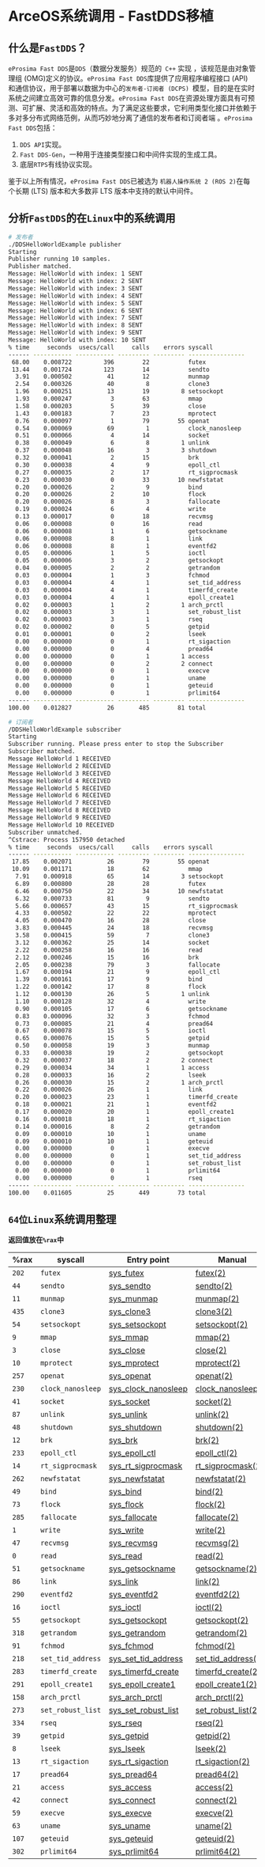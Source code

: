 # ArceOS系统调用 - FastDDS移植

## 什么是`FastDDS`？

`eProsima Fast DDS`是`DDS`（数据分发服务）规范的` C++` 实现 ，该规范是由对象管理组 (OMG)定义的协议。`eProsima Fast DDS`库提供了应用程序编程接口 (API) 和通信协议，用于部署以数据为中心的`发布者-订阅者 (DCPS) `模型，目的是在实时系统之间建立高效可靠的信息分发。`eProsima Fast DDS`在资源处理方面具有可预测、可扩展、灵活和高效的特点。为了满足这些要求，它利用类型化接口并依赖于多对多分布式网络范例，从而巧妙地分离了通信的发布者和订阅者端 。`eProsima Fast DDS`包括：

1. `DDS API`实现。
2. `Fast DDS-Gen`，一种用于连接类型接口和中间件实现的生成工具。
3. 底层`RTPS`有线协议实现。

鉴于以上所有情况，`eProsima Fast DDS`已被选为 `机器人操作系统 2 (ROS 2)`在每个长期 (LTS) 版本和大多数非 LTS 版本中支持的默认中间件。

## 分析`FastDDS`的在`Linux`中的系统调用

```bash
# 发布者
./DDSHelloWorldExample publisher
Starting 
Publisher running 10 samples.
Publisher matched.
Message: HelloWorld with index: 1 SENT
Message: HelloWorld with index: 2 SENT
Message: HelloWorld with index: 3 SENT
Message: HelloWorld with index: 4 SENT
Message: HelloWorld with index: 5 SENT
Message: HelloWorld with index: 6 SENT
Message: HelloWorld with index: 7 SENT
Message: HelloWorld with index: 8 SENT
Message: HelloWorld with index: 9 SENT
Message: HelloWorld with index: 10 SENT
% time     seconds  usecs/call     calls    errors syscall
------ ----------- ----------- --------- --------- ----------------
 68.00    0.008722         396        22           futex
 13.44    0.001724         123        14           sendto
  3.91    0.000502          41        12           munmap
  2.54    0.000326          40         8           clone3
  1.96    0.000251          13        19         8 setsockopt
  1.93    0.000247           3        63           mmap
  1.58    0.000203           5        39           close
  1.43    0.000183           7        23           mprotect
  0.76    0.000097           1        79        55 openat
  0.54    0.000069          69         1           clock_nanosleep
  0.51    0.000066           4        14           socket
  0.38    0.000049           6         8         1 unlink
  0.37    0.000048          16         3         3 shutdown
  0.32    0.000041           2        15           brk
  0.30    0.000038           4         9           epoll_ctl
  0.27    0.000035           2        17           rt_sigprocmask
  0.23    0.000030           0        33        10 newfstatat
  0.20    0.000026           2         9           bind
  0.20    0.000026           2        10           flock
  0.20    0.000026           8         3           fallocate
  0.19    0.000024           6         4           write
  0.13    0.000017           0        18           recvmsg
  0.06    0.000008           0        16           read
  0.06    0.000008           1         6           getsockname
  0.06    0.000008           8         1           link
  0.06    0.000008           8         1           eventfd2
  0.05    0.000006           1         5           ioctl
  0.05    0.000006           3         2           getsockopt
  0.04    0.000005           2         2           getrandom
  0.03    0.000004           1         3           fchmod
  0.03    0.000004           4         1           set_tid_address
  0.03    0.000004           4         1           timerfd_create
  0.03    0.000004           4         1           epoll_create1
  0.02    0.000003           1         2         1 arch_prctl
  0.02    0.000003           3         1           set_robust_list
  0.02    0.000003           3         1           rseq
  0.02    0.000002           0         5           getpid
  0.01    0.000001           0         2           lseek
  0.00    0.000000           0         1           rt_sigaction
  0.00    0.000000           0         4           pread64
  0.00    0.000000           0         1         1 access
  0.00    0.000000           0         2         2 connect
  0.00    0.000000           0         1           execve
  0.00    0.000000           0         1           uname
  0.00    0.000000           0         1           geteuid
  0.00    0.000000           0         1           prlimit64
------ ----------- ----------- --------- --------- ----------------
100.00    0.012827          26       485        81 total
```

```bash
# 订阅者
/DDSHelloWorldExample subscriber
Starting 
Subscriber running. Please press enter to stop the Subscriber
Subscriber matched.
Message HelloWorld 1 RECEIVED
Message HelloWorld 2 RECEIVED
Message HelloWorld 3 RECEIVED
Message HelloWorld 4 RECEIVED
Message HelloWorld 5 RECEIVED
Message HelloWorld 6 RECEIVED
Message HelloWorld 7 RECEIVED
Message HelloWorld 8 RECEIVED
Message HelloWorld 9 RECEIVED
Message HelloWorld 10 RECEIVED
Subscriber unmatched.
^Cstrace: Process 157950 detached
% time     seconds  usecs/call     calls    errors syscall
------ ----------- ----------- --------- --------- ----------------
 17.85    0.002071          26        79        55 openat
 10.09    0.001171          18        62           mmap
  7.91    0.000918          65        14         3 setsockopt
  6.89    0.000800          28        28           futex
  6.46    0.000750          22        34        10 newfstatat
  6.32    0.000733          81         9           sendto
  5.66    0.000657          43        15           rt_sigprocmask
  4.33    0.000502          22        22           mprotect
  4.05    0.000470          16        28           close
  3.83    0.000445          24        18           recvmsg
  3.58    0.000415          59         7           clone3
  3.12    0.000362          25        14           socket
  2.22    0.000258          16        16           read
  2.12    0.000246          15        16           brk
  2.05    0.000238          79         3           fallocate
  1.67    0.000194          21         9           epoll_ctl
  1.39    0.000161          17         9           bind
  1.22    0.000142          17         8           flock
  1.12    0.000130          26         5         1 unlink
  1.10    0.000128          32         4           write
  0.90    0.000105          17         6           getsockname
  0.83    0.000096          32         3           fchmod
  0.73    0.000085          21         4           pread64
  0.67    0.000078          15         5           ioctl
  0.65    0.000076          15         5           getpid
  0.50    0.000058          19         3           munmap
  0.33    0.000038          19         2           getsockopt
  0.32    0.000037          18         2         2 connect
  0.29    0.000034          34         1         1 access
  0.28    0.000033          16         2           lseek
  0.26    0.000030          15         2         1 arch_prctl
  0.22    0.000026          26         1           link
  0.20    0.000023          23         1           timerfd_create
  0.18    0.000021          21         1           eventfd2
  0.17    0.000020          20         1           epoll_create1
  0.16    0.000018          18         1           rt_sigaction
  0.14    0.000016           8         2           getrandom
  0.09    0.000010          10         1           uname
  0.09    0.000010          10         1           geteuid
  0.00    0.000000           0         1           execve
  0.00    0.000000           0         1           set_tid_address
  0.00    0.000000           0         1           set_robust_list
  0.00    0.000000           0         1           prlimit64
  0.00    0.000000           0         1           rseq
------ ----------- ----------- --------- --------- ----------------
100.00    0.011605          25       449        73 total
```

## `64位Linux`系统调用整理

**返回值放在`%rax`中**

| %rax  | syscall           | Entry point                                                                                                                                   | Manual                                                                                            |
| ----- | ----------------- | --------------------------------------------------------------------------------------------------------------------------------------------- | ------------------------------------------------------------------------------------------------- |
| `202` | `futex`           | [sys_futex](https://github.com/search?q=repo%3Atorvalds%2Flinux+%2FSYSCALL_DEFINE%5B%5E%2C%5D*%5Cbfutex%5Cb%2F&type=code)                     | [futex(2)](https://manpages.debian.org/unstable/manpages-dev/futex.2.en.html)                     |
| `44`  | `sendto`          | [sys_sendto](https://github.com/search?q=repo%3Atorvalds%2Flinux+%2FSYSCALL_DEFINE%5B%5E%2C%5D*%5Cbsendto%5Cb%2F&type=code)                   | [sendto(2)](https://manpages.debian.org/unstable/manpages-dev/sendto.2.en.html)                   |
| `11`  | `munmap`          | [sys_munmap](https://github.com/search?q=repo%3Atorvalds%2Flinux+%2FSYSCALL_DEFINE%5B%5E%2C%5D*%5Cbmunmap%5Cb%2F&type=code)                   | [munmap(2)](https://manpages.debian.org/unstable/manpages-dev/munmap.2.en.html)                   |
| `435` | `clone3`          | [sys_clone3](https://github.com/search?q=repo%3Atorvalds%2Flinux+%2FSYSCALL_DEFINE%5B%5E%2C%5D*%5Cbclone3%5Cb%2F&type=code)                   | [clone3(2)](https://manpages.debian.org/unstable/manpages-dev/clone3.2.en.html)                   |
| `54`  | `setsockopt`      | [sys_setsockopt](https://github.com/search?q=repo%3Atorvalds%2Flinux+%2FSYSCALL_DEFINE%5B%5E%2C%5D*%5Cbsetsockopt%5Cb%2F&type=code)           | [setsockopt(2)](https://manpages.debian.org/unstable/manpages-dev/setsockopt.2.en.html)           |
| `9`   | `mmap`            | [sys_mmap](https://github.com/search?q=repo%3Atorvalds%2Flinux+%2FSYSCALL_DEFINE%5B%5E%2C%5D*%5Cbmmap%5Cb%2F&type=code)                       | [mmap(2)](https://manpages.debian.org/unstable/manpages-dev/mmap.2.en.html)                       |
| `3`   | `close`           | [sys_close](https://github.com/search?q=repo%3Atorvalds%2Flinux+%2FSYSCALL_DEFINE%5B%5E%2C%5D*%5Cbclose%5Cb%2F&type=code)                     | [close(2)](https://manpages.debian.org/unstable/manpages-dev/close.2.en.html)                     |
| `10`  | `mprotect`        | [sys_mprotect](https://github.com/search?q=repo%3Atorvalds%2Flinux+%2FSYSCALL_DEFINE%5B%5E%2C%5D*%5Cbmprotect%5Cb%2F&type=code)               | [mprotect(2)](https://manpages.debian.org/unstable/manpages-dev/mprotect.2.en.html)               |
| `257` | `openat`          | [sys_openat](https://github.com/search?q=repo%3Atorvalds%2Flinux+%2FSYSCALL_DEFINE%5B%5E%2C%5D*%5Cbopenat%5Cb%2F&type=code)                   | [openat(2)](https://manpages.debian.org/unstable/manpages-dev/openat.2.en.html)                   |
| `230` | `clock_nanosleep` | [sys_clock_nanosleep](https://github.com/search?q=repo%3Atorvalds%2Flinux+%2FSYSCALL_DEFINE%5B%5E%2C%5D*%5Cbclock_nanosleep%5Cb%2F&type=code) | [clock_nanosleep(2)](https://manpages.debian.org/unstable/manpages-dev/clock_nanosleep.2.en.html) |
| `41`  | `socket`          | [sys_socket](https://github.com/search?q=repo%3Atorvalds%2Flinux+%2FSYSCALL_DEFINE%5B%5E%2C%5D*%5Cbsocket%5Cb%2F&type=code)                   | [socket(2)](https://manpages.debian.org/unstable/manpages-dev/socket.2.en.html)                   |
| `87`  | `unlink`          | [sys_unlink](https://github.com/search?q=repo%3Atorvalds%2Flinux+%2FSYSCALL_DEFINE%5B%5E%2C%5D*%5Cbunlink%5Cb%2F&type=code)                   | [unlink(2)](https://manpages.debian.org/unstable/manpages-dev/unlink.2.en.html)                   |
| `48`  | `shutdown`        | [sys_shutdown](https://github.com/search?q=repo%3Atorvalds%2Flinux+%2FSYSCALL_DEFINE%5B%5E%2C%5D*%5Cbshutdown%5Cb%2F&type=code)               | [shutdown(2)](https://manpages.debian.org/unstable/manpages-dev/shutdown.2.en.html)               |
| `12`  | `brk`             | [sys_brk](https://github.com/search?q=repo%3Atorvalds%2Flinux+%2FSYSCALL_DEFINE%5B%5E%2C%5D*%5Cbbrk%5Cb%2F&type=code)                         | [brk(2)](https://manpages.debian.org/unstable/manpages-dev/brk.2.en.html)                         |
| `233` | `epoll_ctl`       | [sys_epoll_ctl](https://github.com/search?q=repo%3Atorvalds%2Flinux+%2FSYSCALL_DEFINE%5B%5E%2C%5D*%5Cbepoll_ctl%5Cb%2F&type=code)             | [epoll_ctl(2)](https://manpages.debian.org/unstable/manpages-dev/epoll_ctl.2.en.html)             |
| `14`  | `rt_sigprocmask`  | [sys_rt_sigprocmask](https://github.com/search?q=repo%3Atorvalds%2Flinux+%2FSYSCALL_DEFINE%5B%5E%2C%5D*%5Cbrt_sigprocmask%5Cb%2F&type=code)   | [rt_sigprocmask(2)](https://manpages.debian.org/unstable/manpages-dev/rt_sigprocmask.2.en.html)   |
| `262` | `newfstatat`      | [sys_newfstatat](https://github.com/search?q=repo%3Atorvalds%2Flinux+%2FSYSCALL_DEFINE%5B%5E%2C%5D*%5Cbnewfstatat%5Cb%2F&type=code)           | [newfstatat(2)](https://manpages.debian.org/unstable/manpages-dev/newfstatat.2.en.html)           |
| `49`  | `bind`            | [sys_bind](https://github.com/search?q=repo%3Atorvalds%2Flinux+%2FSYSCALL_DEFINE%5B%5E%2C%5D*%5Cbbind%5Cb%2F&type=code)                       | [bind(2)](https://manpages.debian.org/unstable/manpages-dev/bind.2.en.html)                       |
| `73`  | `flock`           | [sys_flock](https://github.com/search?q=repo%3Atorvalds%2Flinux+%2FSYSCALL_DEFINE%5B%5E%2C%5D*%5Cbflock%5Cb%2F&type=code)                     | [flock(2)](https://manpages.debian.org/unstable/manpages-dev/flock.2.en.html)                     |
| `285` | `fallocate`       | [sys_fallocate](https://github.com/search?q=repo%3Atorvalds%2Flinux+%2FSYSCALL_DEFINE%5B%5E%2C%5D*%5Cbfallocate%5Cb%2F&type=code)             | [fallocate(2)](https://manpages.debian.org/unstable/manpages-dev/fallocate.2.en.html)             |
| `1`   | `write`           | [sys_write](https://github.com/search?q=repo%3Atorvalds%2Flinux+%2FSYSCALL_DEFINE%5B%5E%2C%5D*%5Cbwrite%5Cb%2F&type=code)                     | [write(2)](https://manpages.debian.org/unstable/manpages-dev/write.2.en.html)                     |
| `47`  | `recvmsg`         | [sys_recvmsg](https://github.com/search?q=repo%3Atorvalds%2Flinux+%2FSYSCALL_DEFINE%5B%5E%2C%5D*%5Cbrecvmsg%5Cb%2F&type=code)                 | [recvmsg(2)](https://manpages.debian.org/unstable/manpages-dev/recvmsg.2.en.html)                 |
| `0`   | `read`            | [sys_read](https://github.com/search?q=repo%3Atorvalds%2Flinux+%2FSYSCALL_DEFINE%5B%5E%2C%5D*%5Cbread%5Cb%2F&type=code)                       | [read(2)](https://manpages.debian.org/unstable/manpages-dev/read.2.en.html)                       |
| `51`  | `getsockname`     | [sys_getsockname](https://github.com/search?q=repo%3Atorvalds%2Flinux+%2FSYSCALL_DEFINE%5B%5E%2C%5D*%5Cbgetsockname%5Cb%2F&type=code)         | [getsockname(2)](https://manpages.debian.org/unstable/manpages-dev/getsockname.2.en.html)         |
| `86`  | `link`            | [sys_link](https://github.com/search?q=repo%3Atorvalds%2Flinux+%2FSYSCALL_DEFINE%5B%5E%2C%5D*%5Cblink%5Cb%2F&type=code)                       | [link(2)](https://manpages.debian.org/unstable/manpages-dev/link.2.en.html)                       |
| `290` | `eventfd2`        | [sys_eventfd2](https://github.com/search?q=repo%3Atorvalds%2Flinux+%2FSYSCALL_DEFINE%5B%5E%2C%5D*%5Cbeventfd2%5Cb%2F&type=code)               | [eventfd2(2)](https://manpages.debian.org/unstable/manpages-dev/eventfd2.2.en.html)               |
| `16`  | `ioctl`           | [sys_ioctl](https://github.com/search?q=repo%3Atorvalds%2Flinux+%2FSYSCALL_DEFINE%5B%5E%2C%5D*%5Cbioctl%5Cb%2F&type=code)                     | [ioctl(2)](https://manpages.debian.org/unstable/manpages-dev/ioctl.2.en.html)                     |
| `55`  | `getsockopt`      | [sys_getsockopt](https://github.com/search?q=repo%3Atorvalds%2Flinux+%2FSYSCALL_DEFINE%5B%5E%2C%5D*%5Cbgetsockopt%5Cb%2F&type=code)           | [getsockopt(2)](https://manpages.debian.org/unstable/manpages-dev/getsockopt.2.en.html)           |
| `318` | `getrandom`       | [sys_getrandom](https://github.com/search?q=repo%3Atorvalds%2Flinux+%2FSYSCALL_DEFINE%5B%5E%2C%5D*%5Cbgetrandom%5Cb%2F&type=code)             | [getrandom(2)](https://manpages.debian.org/unstable/manpages-dev/getrandom.2.en.html)             |
| `91`  | `fchmod`          | [sys_fchmod](https://github.com/search?q=repo%3Atorvalds%2Flinux+%2FSYSCALL_DEFINE%5B%5E%2C%5D*%5Cbfchmod%5Cb%2F&type=code)                   | [fchmod(2)](https://manpages.debian.org/unstable/manpages-dev/fchmod.2.en.html)                   |
| `218` | `set_tid_address` | [sys_set_tid_address](https://github.com/search?q=repo%3Atorvalds%2Flinux+%2FSYSCALL_DEFINE%5B%5E%2C%5D*%5Cbset_tid_address%5Cb%2F&type=code) | [set_tid_address(2)](https://manpages.debian.org/unstable/manpages-dev/set_tid_address.2.en.html) |
| `283` | `timerfd_create`  | [sys_timerfd_create](https://github.com/search?q=repo%3Atorvalds%2Flinux+%2FSYSCALL_DEFINE%5B%5E%2C%5D*%5Cbtimerfd_create%5Cb%2F&type=code)   | [timerfd_create(2)](https://manpages.debian.org/unstable/manpages-dev/timerfd_create.2.en.html)   |
| `291` | `epoll_create1`   | [sys_epoll_create1](https://github.com/search?q=repo%3Atorvalds%2Flinux+%2FSYSCALL_DEFINE%5B%5E%2C%5D*%5Cbepoll_create1%5Cb%2F&type=code)     | [epoll_create1(2)](https://manpages.debian.org/unstable/manpages-dev/epoll_create1.2.en.html)     |
| `158` | `arch_prctl`      | [sys_arch_prctl](https://github.com/search?q=repo%3Atorvalds%2Flinux+%2FSYSCALL_DEFINE%5B%5E%2C%5D*%5Cbarch_prctl%5Cb%2F&type=code)           | [arch_prctl(2)](https://manpages.debian.org/unstable/manpages-dev/arch_prctl.2.en.html)           |
| `273` | `set_robust_list` | [sys_set_robust_list](https://github.com/search?q=repo%3Atorvalds%2Flinux+%2FSYSCALL_DEFINE%5B%5E%2C%5D*%5Cbset_robust_list%5Cb%2F&type=code) | [set_robust_list(2)](https://manpages.debian.org/unstable/manpages-dev/set_robust_list.2.en.html) |
| `334` | `rseq`            | [sys_rseq](https://github.com/search?q=repo%3Atorvalds%2Flinux+%2FSYSCALL_DEFINE%5B%5E%2C%5D*%5Cbrseq%5Cb%2F&type=code)                       | [rseq(2)](https://manpages.debian.org/unstable/manpages-dev/rseq.2.en.html)                       |
| `39`  | `getpid`          | [sys_getpid](https://github.com/search?q=repo%3Atorvalds%2Flinux+%2FSYSCALL_DEFINE%5B%5E%2C%5D*%5Cbgetpid%5Cb%2F&type=code)                   | [getpid(2)](https://manpages.debian.org/unstable/manpages-dev/getpid.2.en.html)                   |
| `8`   | `lseek`           | [sys_lseek](https://github.com/search?q=repo%3Atorvalds%2Flinux+%2FSYSCALL_DEFINE%5B%5E%2C%5D*%5Cblseek%5Cb%2F&type=code)                     | [lseek(2)](https://manpages.debian.org/unstable/manpages-dev/lseek.2.en.html)                     |
| `13`  | `rt_sigaction`    | [sys_rt_sigaction](https://github.com/search?q=repo%3Atorvalds%2Flinux+%2FSYSCALL_DEFINE%5B%5E%2C%5D*%5Cbrt_sigaction%5Cb%2F&type=code)       | [rt_sigaction(2)](https://manpages.debian.org/unstable/manpages-dev/rt_sigaction.2.en.html)       |
| `17`  | `pread64`         | [sys_pread64](https://github.com/search?q=repo%3Atorvalds%2Flinux+%2FSYSCALL_DEFINE%5B%5E%2C%5D*%5Cbpread64%5Cb%2F&type=code)                 | [pread64(2)](https://manpages.debian.org/unstable/manpages-dev/pread64.2.en.html)                 |
| `21`  | `access`          | [sys_access](https://github.com/search?q=repo%3Atorvalds%2Flinux+%2FSYSCALL_DEFINE%5B%5E%2C%5D*%5Cbaccess%5Cb%2F&type=code)                   | [access(2)](https://manpages.debian.org/unstable/manpages-dev/access.2.en.html)                   |
| `42`  | `connect`         | [sys_connect](https://github.com/search?q=repo%3Atorvalds%2Flinux+%2FSYSCALL_DEFINE%5B%5E%2C%5D*%5Cbconnect%5Cb%2F&type=code)                 | [connect(2)](https://manpages.debian.org/unstable/manpages-dev/connect.2.en.html)                 |
| `59`  | `execve`          | [sys_execve](https://github.com/search?q=repo%3Atorvalds%2Flinux+%2FSYSCALL_DEFINE%5B%5E%2C%5D*%5Cbexecve%5Cb%2F&type=code)                   | [execve(2)](https://manpages.debian.org/unstable/manpages-dev/execve.2.en.html)                   |
| `63`  | `uname`           | [sys_uname](https://github.com/search?q=repo%3Atorvalds%2Flinux+%2FSYSCALL_DEFINE%5B%5E%2C%5D*%5Cbuname%5Cb%2F&type=code)                     | [uname(2)](https://manpages.debian.org/unstable/manpages-dev/uname.2.en.html)                     |
| `107` | `geteuid`         | [sys_geteuid](https://github.com/search?q=repo%3Atorvalds%2Flinux+%2FSYSCALL_DEFINE%5B%5E%2C%5D*%5Cbgeteuid%5Cb%2F&type=code)                 | [geteuid(2)](https://manpages.debian.org/unstable/manpages-dev/geteuid.2.en.html)                 |
| `302` | `prlimit64`       | [sys_prlimit64](https://github.com/search?q=repo%3Atorvalds%2Flinux+%2FSYSCALL_DEFINE%5B%5E%2C%5D*%5Cbprlimit64%5Cb%2F&type=code)             | [prlimit64(2)](https://manpages.debian.org/unstable/manpages-dev/prlimit64.2.en.html)             |
